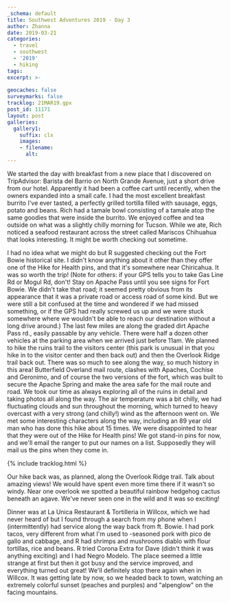 ```yaml
---
_schema: default
title: Southwest Adventures 2019 - Day 3
author: Zhanna
date: 2019-03-21
categories: 
  - travel
  - southwest
  - '2019'
  - hiking
tags:
excerpt: >-
  
geocaches: false
surveymarks: false
tracklog: 21MAR19.gpx
post_id: 11171
layout: post  
galleries:
  gallery1:
    suffix: clx
    images:
    - filename: 
      alt:                                                         
---
```


We started the day with breakfast from a new place that I discovered on TripAdvisor: Barista del Barrio on North Grande Avenue, just a short drive from our hotel. Apparently it had been a coffee cart until recently, when the owners expanded into a small cafe. I had the most excellent breakfast burrito I've ever tasted, a perfectly grilled tortilla filled with sausage, eggs, potato and beans. Rich had a tamale bowl consisting of a tamale atop the same goodies that were inside the burrito. We enjoyed coffee and tea outside on what was a slightly chilly morning for Tucson. While we ate, Rich noticed a seafood restaurant across the street called Mariscos Chihuahua that looks interesting. It might be worth checking out sometime. 

I had no idea what we might do but R suggested checking out the Fort Bowie historical site. I didn't know anything about it other than they offer one of the Hike for Health pins, and that it's somewhere near Chiricahua. It was so worth the trip! (Note for others: if your GPS tells you to take Gas Line Rd or Mogul Rd, don't! Stay on Apache Pass until you see signs for Fort Bowie. We didn't take that road; it seemed pretty obvious from its appearance that it was a private road or access road of some kind. But we were still a bit confused at the time and wondered if we had missed something, or if the GPS had really screwed us up and we were stuck somewhere where we wouldn't be able to reach our destination without a long drive around.) The last few miles are along the graded dirt Apache Pass rd., easily passable by any vehicle. There were half a dozen other vehicles at the parking area when we arrived just before 11am. We planned to hike the ruins trail to the visitors center (this park is unusual in that you hike in to the visitor center and then back out) and then the Overlook Ridge trail back out. There was so much to see along the way, so much history in this area! Butterfield Overland mail route, clashes with Apaches, Cochise and Geronimo, and of course the two versions of the fort, which was built to secure the Apache Spring and make the area safe for the mail route and road. We took our time as always exploring all of the ruins in detail and taking photos all along the way. The air temperature was a bit chilly, we had fluctuating clouds and sun throughout the morning, which turned to heavy overcast with a very strong (and chilly!) wind as the afternoon went on. We met some interesting characters along the way, including an 89 year old man who has done this hike about 15 times. We were disappointed to hear that they were out of the Hike for Health pins! We got stand-in pins for now, and we'll email the ranger to put our names on a list. Supposedly they will mail us the pins when they come in.

{% include tracklog.html %}

Our hike back was, as planned, along the Overlook Ridge trail. Talk about amazing views! We would have spent even more time there if it wasn't so windy. Near one overlook we spotted a beautiful rainbow hedgehog cactus beneath an agave. We've never seen one in the wild and it was so exciting! 

Dinner was at La Unica Restaurant & Tortilleria in Willcox, which we had never heard of but I found through a search from my phone when I (intermittently) had service along the way back from ft. Bowie. I had pork tacos, very different from what I'm used to -seasoned pork with pico de gallo and cabbage, and R had shrimps and mushrooms diablo with flour tortillas, rice and beans. R tried Corona Extra for Dave (didn't think it was anything exciting) and I had Negro Modelo. The place seemed a little strange at first but then it got busy and the service improved, and everything turned out great! We'll definitely stop there again when in Willcox. It was getting late by now, so we headed back to town, watching an extremely colorful sunset (peaches and purples) and "alpenglow" on the facing mountains.


